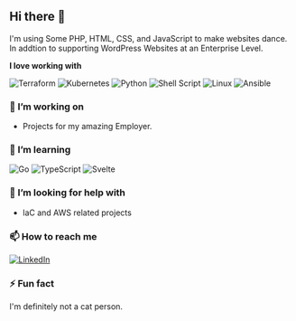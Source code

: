 ## Hi there 👋
<i class="fa fa-hand-spock-o" aria-hidden="true"></i>

I'm using Some PHP, HTML, CSS, and JavaScript to make websites dance. In addtion to supporting WordPress Websites at an Enterprise Level.

**I love working with**

<div display="flex">

![Terraform](https://img.shields.io/badge/terraform-%235835CC.svg?style=for-the-badge&logo=terraform&logoColor=white) ![Kubernetes](https://img.shields.io/badge/kubernetes-%23326ce5.svg?style=for-the-badge&logo=kubernetes&logoColor=white) ![Python](https://img.shields.io/badge/python-3670A0?style=for-the-badge&logo=python&logoColor=ffdd54) ![Shell Script](https://img.shields.io/badge/shell_script-%23121011.svg?style=for-the-badge&logo=gnu-bash&logoColor=white) ![Linux](https://img.shields.io/badge/Linux-FCC624.svg?style=for-the-badge&logo=Linux&logoColor=black) ![Ansible](https://img.shields.io/badge/Ansible-EE0000.svg?style=for-the-badge&logo=Ansible&logoColor=white)
</div>

### 🔭 I’m working on

- Projects for my amazing Employer.

### 🌱 I’m learning

<div display="flex">
  <div display="flex">
    <img src="https://img.shields.io/badge/go-%2300ADD8.svg?style=for-the-badge&logo=go&logoColor=white" alt="Go"/>
    <img src="https://img.shields.io/badge/typescript-%23007ACC.svg?style=for-the-badge&logo=typescript&logoColor=white" alt="TypeScript"/>
    <img src="https://img.shields.io/badge/svelte-%23FF3E00.svg?style=for-the-badge&logo=svelte&logoColor=white" alt="Svelte"/>
  </div>
</div>

### 🤔 I’m looking for help with

- laC and AWS related projects

### 📫 How to reach me

<div display="flex">
  <a href="https://www.linkedin.com/in/kyle-h-b856b925/">
    <img src="https://img.shields.io/badge/linkedin-%230077B5.svg?style=for-the-badge&logo=linkedin&logoColor=white" alt="LinkedIn"/>
  </a>
</div>

### ⚡ Fun fact

I'm definitely not a cat person. 
